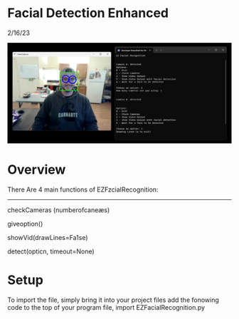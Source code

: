 # Facial Detection Enhanced
2/16/23

<img src="FacialDetectionScreenshot.png" />


<h1>Overview</h1>
There Are 4 main functions of EZFzciaIRecognition:

 ---
 
checkCameras (numberofcaneæs)

giveoption()

showVid(drawLines=Fa1se)

detect(opticn, timeout=None)

# Setup
To import the file, simply bring it into your project files add the fonowing code to the top of your program file,
import EZFacialRecognition.py

